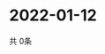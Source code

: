 # 2022-01-12
  共 0条

  <!-- BEGIN -->
  <!-- 最后更新时间Wed Jan 12 2022 12:08:33 GMT+0000 (Coordinated Universal Time) -->
  
  <!-- END -->
  
  